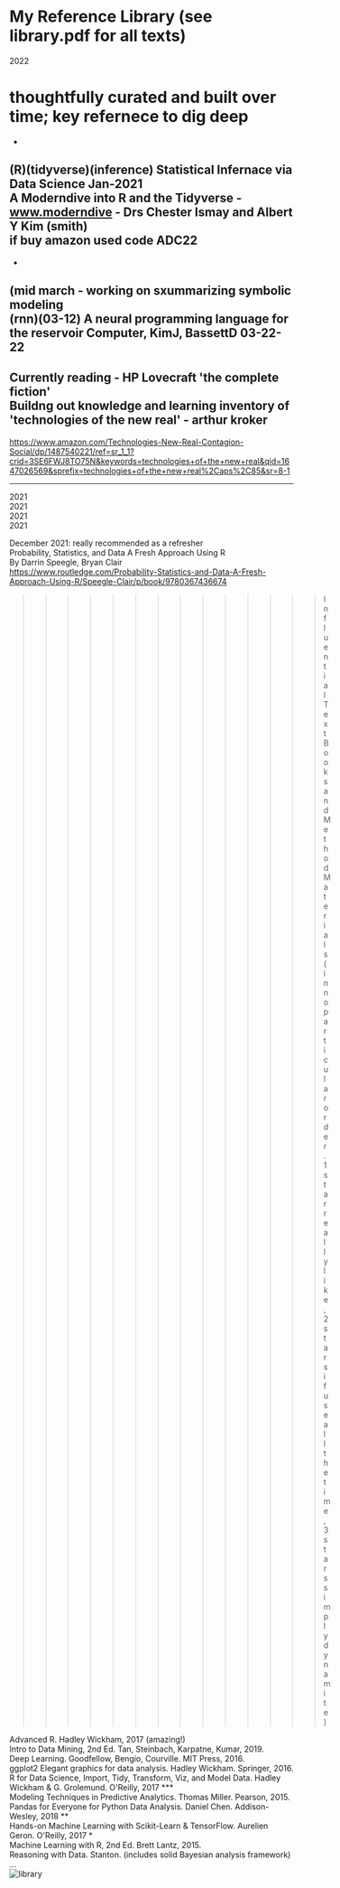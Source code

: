 # My Reference Library (see library.pdf for all texts)  
2022
# thoughtfully curated and built over time; key refernece to dig deep
-  
(R)(tidyverse)(inference) Statistical Infernace via Data Science Jan-2021  
    A Moderndive into R and the Tidyverse - www.moderndive - Drs Chester Ismay and Albert Y Kim (smith)  
    if buy amazon used code ADC22  
-  
-  
(mid march - working on sxummarizing symbolic modeling  
(rnn)(03-12) A neural programming language for the reservoir Computer, KimJ, BassettD 03-22-22  
--
Currently reading - HP Lovecraft 'the complete fiction'  
Buildng out knowledge and learning inventory of 'technologies of the new real' - arthur kroker  
--
https://www.amazon.com/Technologies-New-Real-Contagion-Social/dp/1487540221/ref=sr_1_1?crid=3SE6FWJ8TO75N&keywords=technologies+of+the+new+real&qid=1647026569&sprefix=technologies+of+the+new+real%2Caps%2C85&sr=8-1  


------------------------------------------------------------------------------------------
2021  
2021  
2021  
2021  

December 2021: really recommended as a refresher  
Probability, Statistics, and Data A Fresh Approach Using R  
  By Darrin Speegle, Bryan Clair  
  https://www.routledge.com/Probability-Statistics-and-Data-A-Fresh-Approach-Using-R/Speegle-Clair/p/book/9780367436674  

>>>>>>>>>>>>>>Influential Text Books and Method Materials  
>>>>>>(in no particular order. 1 star really like, 2 stars if use all the time, 3 stars simply dynamite)  

Advanced R. Hadley Wickham, 2017 (amazing!)  
Intro to Data Mining, 2nd Ed. Tan, Steinbach, Karpatne, Kumar, 2019.  
Deep Learning. Goodfellow, Bengio, Courville. MIT Press, 2016.  
ggplot2 Elegant graphics for data analysis. Hadley Wickham. Springer, 2016.  
R for Data Science, Import, Tidy, Transform, Viz, and Model Data. Hadley Wickham & G. Grolemund. O'Reilly, 2017 ***      
Modeling Techniques in Predictive Analytics. Thomas Miller. Pearson, 2015.  
Pandas for Everyone for Python Data Analysis. Daniel Chen. Addison-Wesley, 2018 **  
Hands-on Machine Learning with Scikit-Learn & TensorFlow. Aurelien Geron. O'Reilly, 2017 *  
Machine Learning with R, 2nd Ed. Brett Lantz, 2015.  
Reasoning with Data. Stanton. (includes solid Bayesian analysis framework)  
...  
![library](https://user-images.githubusercontent.com/59778456/146006693-3e4feee0-d268-4d94-918c-45dd2a516f6e.jpeg)
